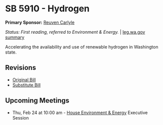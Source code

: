# SB 5910 - Hydrogen
**Primary Sponsor:** [Reuven Carlyle](/person/leg/reuven.carlyle.md)

*Status: First reading, referred to Environment & Energy.* | [leg.wa.gov summary](https://app.leg.wa.gov/billsummary?BillNumber=5910&Year=2021)

Accelerating the availability and use of renewable hydrogen in Washington state.

## Revisions
* [Original Bill](1/)
* [Substitute Bill](S/)

## Upcoming Meetings
* Thu, Feb 24 at 10:00 am - [House Environment & Energy](/house/2021-22/ENVI/) Executive Session